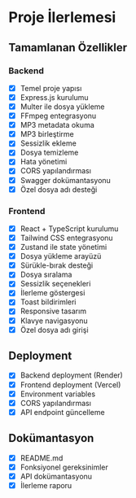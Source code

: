 # Proje İlerlemesi

## Tamamlanan Özellikler

### Backend

- [x] Temel proje yapısı
- [x] Express.js kurulumu
- [x] Multer ile dosya yükleme
- [x] FFmpeg entegrasyonu
- [x] MP3 metadata okuma
- [x] MP3 birleştirme
- [x] Sessizlik ekleme
- [x] Dosya temizleme
- [x] Hata yönetimi
- [x] CORS yapılandırması
- [x] Swagger dokümantasyonu
- [x] Özel dosya adı desteği

### Frontend

- [x] React + TypeScript kurulumu
- [x] Tailwind CSS entegrasyonu
- [x] Zustand ile state yönetimi
- [x] Dosya yükleme arayüzü
- [x] Sürükle-bırak desteği
- [x] Dosya sıralama
- [x] Sessizlik seçenekleri
- [x] İlerleme göstergesi
- [x] Toast bildirimleri
- [x] Responsive tasarım
- [x] Klavye navigasyonu
- [x] Özel dosya adı girişi

## Deployment

- [x] Backend deployment (Render)
- [x] Frontend deployment (Vercel)
- [x] Environment variables
- [x] CORS yapılandırması
- [x] API endpoint güncelleme

## Dokümantasyon

- [x] README.md
- [x] Fonksiyonel gereksinimler
- [x] API dokümantasyonu
- [x] İlerleme raporu
